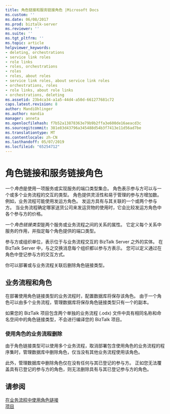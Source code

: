```yaml
---
title: 角色链接和服务链接角色 |Microsoft Docs
ms.custom: ''
ms.date: 06/08/2017
ms.prod: biztalk-server
ms.reviewer: ''
ms.suite: ''
ms.tgt_pltfrm: ''
ms.topic: article
helpviewer_keywords:
- deleting, orchestrations
- service link roles
- role links
- roles, orchestrations
- roles
- roles, about roles
- service link roles, about service link roles
- orchestrations, roles
- role links, about role links
- orchestrations, deleting
ms.assetid: 23b4ca34-a1a5-44d4-a50d-661277681c72
caps.latest.revision: 8
author: MandiOhlinger
ms.author: mandia
manager: anneta
ms.openlocfilehash: f7b52a13878363e79b9b2ffa3e600de16aeacd3c
ms.sourcegitcommit: 381e83d43796a345488d54b3f7413e11d56ad7be
ms.translationtype: MT
ms.contentlocale: zh-CN
ms.lasthandoff: 05/07/2019
ms.locfileid: "65254712"
---
```

# <a name="role-links-and-service-link-roles"></a>角色链接和服务链接角色
一个*角色*是使用一项服务或实现服务的端口类型集合。 角色表示参与方可以与一个或多个业务流程的交互的类型。 角色提供灵活性和易于管理的参与方增加数。 例如，业务流程可能使用发运方角色。 发运方具有与其关联的一个或两个参与方。 当业务流程确定哪家送货公司来发运货物的使用时，它会比较发运方角色中各个参与方的价格。  
  
 一个*角色链接类型*是两个服务或业务流程之间的关系的属性。 它定义每个关系中服务的作用，并指定每个角色提供的端口类型。  
  
 参与方或组织单位，表示位于与业务流程交互的 BizTalk Server 之外的实体。 在 BizTalk Server 中，与之交换消息每个组织都以参与方表示。 您可以定义通过在角色中登记参与方的交互方式。  
  
 你可以部署或与业务流程关联后删除角色链接类型。  
  
## <a name="orchestrations-and-roles"></a>业务流程和角色  
 在部署使用角色链接类型的业务流程时，配置数据库将保存该角色。 由于一个角色可以由多个业务流程，管理数据库将保存角色链接类型只有一个的副本。  
  
 如果您的 BizTalk 项目包含两个单独的业务流程 (.odx) 文件中具有相同名称和命名空间中的角色链接类型，不会进行编译您的 BizTalk 项目。  
  
### <a name="orchestration-removals-that-use-roles"></a>使用角色的业务流程删除  
 由于角色链接类型可以使用多个业务流程，取消部署包含使用角色的业务流程的程序集时，管理数据库中删除角色，仅当没有其他业务流程使用该角色。  
  
 此外，管理数据库中删除角色仅在没有任何与其已登记的参与方。 正如您无法覆盖具有已登记的参与方的角色，则无法删除具有与其已登记参与方的角色。  
  
## <a name="see-also"></a>请参阅  
 [在业务流程中使用角色链接](../core/using-role-links-in-orchestrations.md)   
 [项目](../core/artifacts.md)